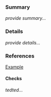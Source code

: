 ### Summary
_provide summary..._

### Details 
_provide details..._

### References
[Example](www.google.com)

#### Checks
 _tedted..._
